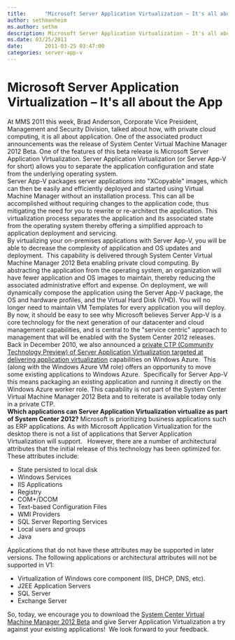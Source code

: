 ```yaml
---
title:      "Microsoft Server Application Virtualization – It's all about the App"
author: sethmanheim
ms.author: sethm
description: Microsoft Server Application Virtualization – It's all about the App
ms.date: 03/25/2011
date:       2011-03-25 03:47:00
categories: server-app-v
---
```

# Microsoft Server Application Virtualization – It's all about the App

At MMS 2011 this week, Brad Anderson, Corporate Vice President, Management and Security Division, talked about how, with private cloud computing, it is all about application. One of the associated product announcements was the release of System Center Virtual Machine Manager 2012 Beta. One of the features of this beta release is Microsoft Server Application Virtualization. Server Application Virtualization (or Server App-V for short) allows you to separate the application configuration and state from the underlying operating system.   
Server App-V packages server applications into "XCopyable" images, which can then be easily and efficiently deployed and started using Virtual Machine Manager without an installation process. This can all be accomplished without requiring changes to the application code, thus mitigating the need for you to rewrite or re-architect the application. This virtualization process separates the application and its associated state from the operating system thereby offering a simplified approach to application deployment and servicing.   
By virtualizing your on-premises applications with Server App-V, you will be able to decrease the complexity of application and OS updates and deployment.  This capability is delivered through System Center Virtual Machine Manager 2012 Beta enabling private cloud computing. By abstracting the application from the operating system, an organization will have fewer application and OS images to maintain, thereby reducing the associated administrative effort and expense. On deployment, we will dynamically compose the application using the Server App-V package, the OS and hardware profiles, and the Virtual Hard Disk (VHD). You will no longer need to maintain VM Templates for every application you will deploy.   
By now, it should be easy to see why Microsoft believes Server App-V is a core technology for the next generation of our datacenter and cloud management capabilities, and is central to the "service centric" approach to management that will be enabled with the System Center 2012 releases.   
Back in December 2010, we also announced a [private CTP (Community Technology Preview) of Server Application Virtualization targeted at delivering application virtualization](https://blogs.technet.com/b/systemcenter/archive/2010/12/22/microsoft-server-application-virtualization-ctp-released-run-more-of-your-applications-on-windows-azure.aspx) capabilities on Windows Azure.  This (along with the Windows Azure VM role) offers an opportunity to move some existing applications to Windows Azure.  Specifically for Server App-V this means packaging an existing application and running it directly on the Windows Azure worker role. This capability is not part of the System Center Virtual Machine Manager 2012 Beta and to reiterate is available today only in a private CTP.   
**Which applications can Server Application Virtualization virtualize as part of System Center 2012?** Microsoft is prioritizing business applications such as ERP applications. As with Microsoft Application Virtualization for the desktop there is not a list of applications that Server Application Virtualization will support.   However, there are a number of architectural attributes that the initial release of this technology has been optimized for. These attributes include: 

  * State persisted to local disk
  * Windows Services
  * IIS Applications
  * Registry
  * COM+/DCOM
  * Text-based Configuration Files
  * WMI Providers
  * SQL Server Reporting Services
  * Local users and groups
  * Java

Applications that do not have these attributes may be supported in later versions. The following applications or architectural attributes will not be supported in V1: 
  * Virtualization of Windows core component (IIS, DHCP, DNS, etc).
  * J2EE Application Servers
  * SQL Server
  * Exchange Server

So, today, we encourage you to download the [System Center Virtual Machine Manager 2012 Beta](https://www.microsoft.com/systemcenter/vmm2012) and give Server Application Virtualization a try against your existing applications!  We look forward to your feedback. 

 

